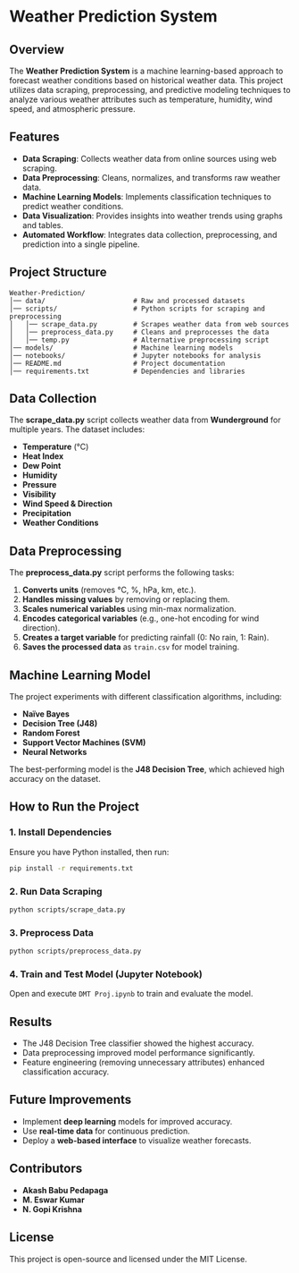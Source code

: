 # Weather Prediction System

## Overview

The **Weather Prediction System** is a machine learning-based approach to forecast weather conditions based on historical weather data. This project utilizes data scraping, preprocessing, and predictive modeling techniques to analyze various weather attributes such as temperature, humidity, wind speed, and atmospheric pressure.

## Features

- **Data Scraping**: Collects weather data from online sources using web scraping.
- **Data Preprocessing**: Cleans, normalizes, and transforms raw weather data.
- **Machine Learning Models**: Implements classification techniques to predict weather conditions.
- **Data Visualization**: Provides insights into weather trends using graphs and tables.
- **Automated Workflow**: Integrates data collection, preprocessing, and prediction into a single pipeline.

## Project Structure

```
Weather-Prediction/
│── data/                      # Raw and processed datasets
│── scripts/                   # Python scripts for scraping and preprocessing
│   │── scrape_data.py         # Scrapes weather data from web sources
│   │── preprocess_data.py     # Cleans and preprocesses the data
│   │── temp.py                # Alternative preprocessing script
│── models/                    # Machine learning models
│── notebooks/                 # Jupyter notebooks for analysis
│── README.md                  # Project documentation
│── requirements.txt           # Dependencies and libraries
```

## Data Collection

The **scrape\_data.py** script collects weather data from **Wunderground** for multiple years. The dataset includes:

- **Temperature** (°C)
- **Heat Index**
- **Dew Point**
- **Humidity**
- **Pressure**
- **Visibility**
- **Wind Speed & Direction**
- **Precipitation**
- **Weather Conditions**

## Data Preprocessing

The **preprocess\_data.py** script performs the following tasks:

1. **Converts units** (removes °C, %, hPa, km, etc.).
2. **Handles missing values** by removing or replacing them.
3. **Scales numerical variables** using min-max normalization.
4. **Encodes categorical variables** (e.g., one-hot encoding for wind direction).
5. **Creates a target variable** for predicting rainfall (0: No rain, 1: Rain).
6. **Saves the processed data** as `train.csv` for model training.

## Machine Learning Model

The project experiments with different classification algorithms, including:

- **Naïve Bayes**
- **Decision Tree (J48)**
- **Random Forest**
- **Support Vector Machines (SVM)**
- **Neural Networks**

The best-performing model is the **J48 Decision Tree**, which achieved high accuracy on the dataset.

## How to Run the Project

### 1. Install Dependencies

Ensure you have Python installed, then run:

```bash
pip install -r requirements.txt
```

### 2. Run Data Scraping

```bash
python scripts/scrape_data.py
```

### 3. Preprocess Data

```bash
python scripts/preprocess_data.py
```

### 4. Train and Test Model (Jupyter Notebook)

Open and execute `DMT Proj.ipynb` to train and evaluate the model.

## Results

- The J48 Decision Tree classifier showed the highest accuracy.
- Data preprocessing improved model performance significantly.
- Feature engineering (removing unnecessary attributes) enhanced classification accuracy.

## Future Improvements

- Implement **deep learning** models for improved accuracy.
- Use **real-time data** for continuous prediction.
- Deploy a **web-based interface** to visualize weather forecasts.

## Contributors

- **Akash Babu Pedapaga**
- **M. Eswar Kumar**
- **N. Gopi Krishna**

## License

This project is open-source and licensed under the MIT License.


